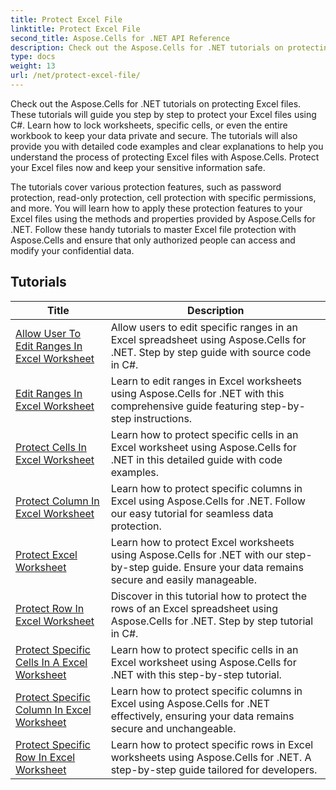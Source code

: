 ```yaml
---
title: Protect Excel File
linktitle: Protect Excel File
second_title: Aspose.Cells for .NET API Reference
description: Check out the Aspose.Cells for .NET tutorials on protecting Excel files. Learn how to secure your confidential data with C#.
type: docs
weight: 13
url: /net/protect-excel-file/
---
```

Check out the Aspose.Cells for .NET tutorials on protecting Excel files. These tutorials will guide you step by step to protect your Excel files using C#. Learn how to lock worksheets, specific cells, or even the entire workbook to keep your data private and secure. The tutorials will also provide you with detailed code examples and clear explanations to help you understand the process of protecting Excel files with Aspose.Cells. Protect your Excel files now and keep your sensitive information safe.

The tutorials cover various protection features, such as password protection, read-only protection, cell protection with specific permissions, and more. You will learn how to apply these protection features to your Excel files using the methods and properties provided by Aspose.Cells for .NET. Follow these handy tutorials to master Excel file protection with Aspose.Cells and ensure that only authorized people can access and modify your confidential data.

## Tutorials 
| Title | Description |
| --- | --- |
| [Allow User To Edit Ranges In Excel Worksheet](./allow-user-to-edit-ranges-in-excel-worksheet/) | Allow users to edit specific ranges in an Excel spreadsheet using Aspose.Cells for .NET. Step by step guide with source code in C#. |  
| [Edit Ranges In Excel Worksheet](./edit-ranges-in-excel-worksheet/) | Learn to edit ranges in Excel worksheets using Aspose.Cells for .NET with this comprehensive guide featuring step-by-step instructions. |  
| [Protect Cells In Excel Worksheet](./protect-cells-in-excel-worksheet/) | Learn how to protect specific cells in an Excel worksheet using Aspose.Cells for .NET in this detailed guide with code examples. |  
| [Protect Column In Excel Worksheet](./protect-column-in-excel-worksheet/) | Learn how to protect specific columns in Excel using Aspose.Cells for .NET. Follow our easy tutorial for seamless data protection. |  
| [Protect Excel Worksheet](./protect-excel-worksheet/) | Learn how to protect Excel worksheets using Aspose.Cells for .NET with our step-by-step guide. Ensure your data remains secure and easily manageable. |  
| [Protect Row In Excel Worksheet](./protect-row-in-excel-worksheet/) | Discover in this tutorial how to protect the rows of an Excel spreadsheet using Aspose.Cells for .NET. Step by step tutorial in C#. |  
| [Protect Specific Cells In A Excel Worksheet](./protect-specific-cells-in-a-excel-worksheet/) | Learn how to protect specific cells in an Excel worksheet using Aspose.Cells for .NET with this step-by-step tutorial. |  
| [Protect Specific Column In Excel Worksheet](./protect-specific-column-in-excel-worksheet/) | Learn how to protect specific columns in Excel using Aspose.Cells for .NET effectively, ensuring your data remains secure and unchangeable. |  
| [Protect Specific Row In Excel Worksheet](./protect-specific-row-in-excel-worksheet/) | Learn how to protect specific rows in Excel worksheets using Aspose.Cells for .NET. A step-by-step guide tailored for developers. |  
